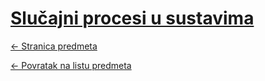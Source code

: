# [Slučajni procesi u sustavima](https://www.github.com/studosi-fer/SPUS)
[<- Stranica predmeta](https://www.fer.unizg.hr/predmet/spus)

[<- Povratak na listu predmeta](https://www.github.com/studosi/FER)